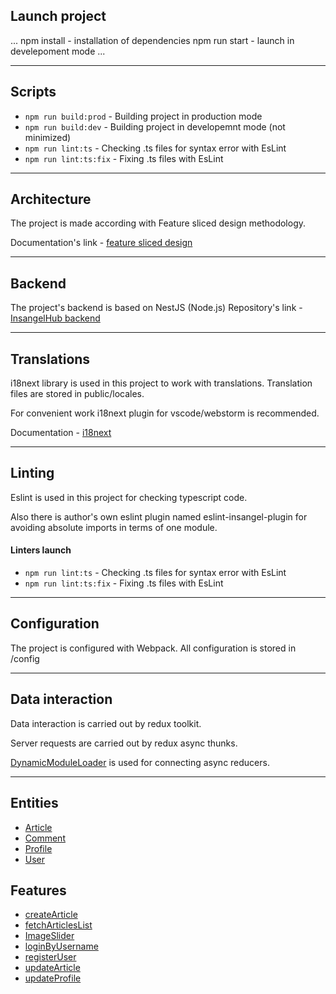 ## Launch project

...
npm install - installation of dependencies
npm run start - launch in develepoment mode
...


----

## Scripts

- `npm run build:prod` - Building project in production mode
- `npm run build:dev` - Building project in developemnt mode (not minimized)
- `npm run lint:ts` - Checking .ts files for syntax error with EsLint
- `npm run lint:ts:fix` - Fixing .ts files with EsLint

----

## Architecture

The project is made according with Feature sliced design methodology.

Documentation's link - [feature sliced design](https://feature-sliced.design/docs)

----

## Backend

The project's backend is based on NestJS (Node.js)
Repository's link - [InsangelHub backend](https://github.com/InsangelKH/insangelhub-backend)

----

## Translations

i18next library is used in this project to work with translations. Translation files are stored in public/locales.

For convenient work i18next plugin for vscode/webstorm is recommended.

Documentation - [i18next](https://www.i18next.com)

----

## Linting

Eslint is used in this project for checking typescript code.

Also there is author's own eslint plugin named eslint-insangel-plugin for avoiding absolute imports in terms of one module.

#### Linters launch
- `npm run lint:ts` - Checking .ts files for syntax error with EsLint
- `npm run lint:ts:fix` - Fixing .ts files with EsLint

----

## Configuration

The project is configured with Webpack. All configuration is stored in /config

----

## Data interaction

Data interaction is carried out by redux toolkit.

Server requests are carried out by redux async thunks.

[DynamicModuleLoader](/src/shared/lib/components/DynamicModuleLoader.tsx) is used for connecting async reducers.

----


## Entities

- [Article](/src/entities/Article/)
- [Comment](/src/entities/Comments/)
- [Profile](/src/entities/Profile/)
- [User](/src/entities/User/)

## Features

- [createArticle](/src/features/createArticle/)
- [fetchArticlesList](/src/features/fetchArticlesList/)
- [ImageSlider](/src/features/ImageSlider/)
- [loginByUsername](/src/features/loginByUsername/)
- [registerUser](/src/features/registerUser/)
- [updateArticle](/src/features/updateArticle/)
- [updateProfile](/src/features/updateProfile/)